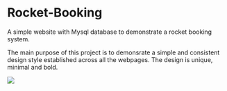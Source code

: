 # Rocket-Booking
A simple website with Mysql database to demonstrate a rocket booking system.

The main purpose of this project is to demonsrate a simple and consistent design style established across all the webpages.
The design is unique, minimal and bold.

![](screenshots/1landingPage.gif)
